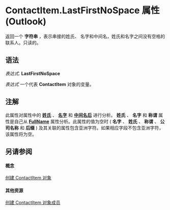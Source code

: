 
# ContactItem.LastFirstNoSpace 属性 (Outlook)

返回一个 **字符串** ，表示串接的姓氏、 名字和中间名，姓氏和名字之间没有空格的联系人。只读的。


## 语法

 _表达式_. **LastFirstNoSpace**

 _表达式_ 一个代表 **ContactItem** 对象的变量。


## 注解

此属性对属性中的 **[姓氏](430682f6-a230-887b-404b-a71989121fa2.md)** 、 **[名字](403b5e5a-037b-cf21-efc2-2bd2a80c3789.md)** 和 **[中间名后](07e0c9b1-1093-2f8a-3b89-ba8570b2bdf5.md)** 进行分析。 **姓氏** 、 **名字** 和 **称谓** 属性是自己从 **[FullName](3036dc57-31fb-45ad-f51e-49336206581d.md)** 属性分析。此属性的值为空时 ( **名字** 、 **姓氏** 、 **称谓** 、 **公司名称** 和 **后缀** ) 及其关联的属性包含亚洲字符。如果相应字段不包含亚洲字符，该属性将为空。


## 另请参阅


#### 概念


[创建 ContactItem 对象](8e32093c-a678-f1fd-3f35-c2d8994d166f.md)
#### 其他资源


[创建 ContactItem 对象成员](a8b13369-4c87-02aa-e62a-1f3067e559fa.md)